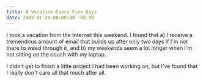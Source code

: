 ```yaml
---
title: A Vacation Every Five Days
date: 2005-01-24 00:00:00 -08:00
---
```


<p>
I took a vacation from the Internet this weekend. I found that a) I receive a tremendous amount of email that builds up after only two days if I'm not there to weed through it, and b) my weekends seem a lot longer when I'm not sitting on the couch with my laptop.
</p>
<p>
I didn't get to finish a little project I had been working on, but I've found that I really don't care all that much after all.
</p>
